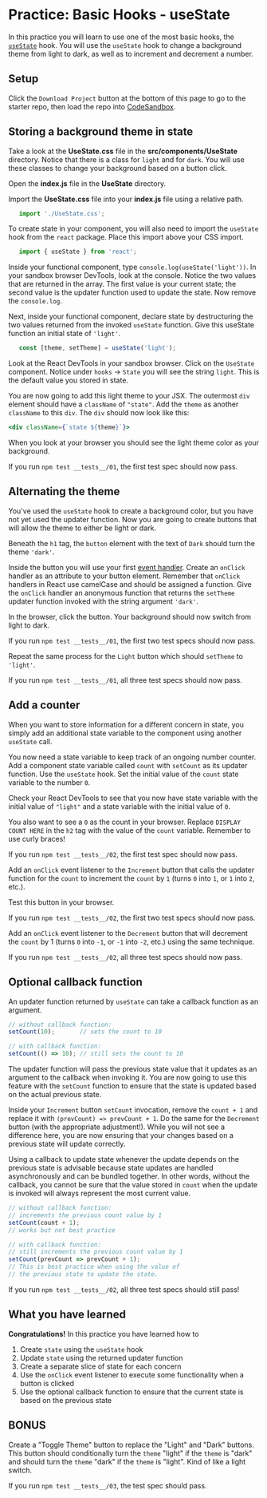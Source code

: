 # Practice: Basic Hooks - useState

In this practice you will learn to use one of the most basic hooks, the
[`useState`] hook. You will use the `useState` hook to change a background theme
from light to dark, as well as to increment and decrement a number.

## Setup

Click the `Download Project` button at the bottom of this page to go to the
starter repo, then load the repo into [CodeSandbox].

## Storing a background theme in state

Take a look at the __UseState.css__ file in the __src/components/UseState__
directory. Notice that there is a class for `light` and for `dark`. You will use
these classes to change your background based on a button click.

Open the __index.js__ file in the __UseState__ directory.

Import the __UseState.css__ file into your __index.js__ file using a relative
path.

```js
   import './UseState.css';
```

To create state in your component, you will also need to import the `useState`
hook from the `react` package. Place this import above your CSS import.

```js
   import { useState } from 'react';
```

Inside your functional component, type `console.log(useState('light'))`. In
your sandbox browser DevTools, look at the console. Notice the two values that
are returned in the array. The first value is your current state; the second
value is the updater function used to update the state. Now remove the
`console.log`.

Next, inside your functional component, declare state by destructuring the two
values returned from the invoked `useState` function. Give this useState
function an initial state of `'light'`.

```js
   const [theme, setTheme] = useState('light');
```

Look at the React DevTools in your sandbox browser. Click on the `UseState`
component. Notice under `hooks` -> `State` you will see the string `light`. This
is the default value you stored in state.

You are now going to add this light theme to your JSX. The outermost `div`
element should have a `className` of `"state"`. Add the `theme` as another
`className` to this `div`. The `div` should now look like this:

```jsx
<div className={`state ${theme}`}>
```

When you look at your browser you should see the light theme color as your
background.

If you run `npm test __tests__/01`, the first test spec should now pass.

## Alternating the theme

You've used the `useState` hook to create a background color, but you have not
yet used the updater function. Now you are going to create buttons that will
allow the theme to either be light or dark.

Beneath the `h1` tag, the `button` element with the text of `Dark` should turn
the theme `'dark'`.

Inside the button you will use your first [event handler]. Create an `onClick`
handler as an attribute to your button element. Remember that `onClick` handlers
in React use camelCase and should be assigned a function. Give the `onClick`
handler an anonymous function that returns the `setTheme` updater function
invoked with the string argument `'dark'`.

In the browser, click the button. Your background should now switch from light
to dark.

If you run `npm test __tests__/01`, the first two test specs should now pass.

Repeat the same process for the `Light` button which should `setTheme` to
`'light'`.

If you run `npm test __tests__/01`, all three test specs should now pass.

## Add a counter

When you want to store information for a different concern in state, you simply
add an additional state variable to the component using another `useState` call.

You now need a state variable to keep track of an ongoing number counter. Add
a component state variable called `count` with `setCount` as its updater
function. Use the `useState` hook. Set the initial value of the `count` state
variable to the number `0`.

Check your React DevTools to see that you now have state variable with the
initial value of `"light"` and a state variable with the initial value of `0`.

You also want to see a `0` as the count in your browser. Replace
`DISPLAY COUNT HERE` in the `h2` tag with the value of the `count` variable.
Remember to use curly braces!

If you run `npm test __tests__/02`, the first test spec should now pass.

Add an `onClick` event listener to the `Increment` button that calls the updater
function for the `count` to increment the `count` by `1` (turns `0` into `1`,
or `1` into `2`, etc.).

Test this button in your browser.

If you run `npm test __tests__/02`, the first two test specs should now
pass.

Add an `onClick` event listener to the `Decrement` button that will decrement
the `count` by 1 (turns `0` into `-1`, or `-1` into `-2`, etc.) using the same
technique.

If you run `npm test __tests__/02`, all three test specs should now pass.

## Optional callback function

An updater function returned by `useState` can take a callback function as an
argument.

```js
// without callback function:
setCount(10);       // sets the count to 10

// with callback function:
setCount(() => 10); // still sets the count to 10
```

The updater function will pass the previous state value that it updates as an
argument to the callback when invoking it. You are now going to use this feature
with the `setCount` function to ensure that the state is updated based on the
actual previous state.

Inside your `Increment` button `setCount` invocation, remove the `count + 1` and
replace it with `(prevCount) => prevCount + 1`. Do the same for the `Decrement`
button (with the appropriate adjustment!). While you will not see a difference
here, you are now ensuring that your changes based on a previous state will
update correctly.

Using a callback to update state whenever the update depends on the previous
state is advisable because state updates are handled asynchronously and can be
bundled together. In other words, without the callback, you cannot be sure that
the value stored in `count` when the update is invoked will always represent the
most current value.

```js
// without callback function:
// increments the previous count value by 1
setCount(count + 1);
// works but not best practice

// with callback function:
// still increments the previous count value by 1
setCount(prevCount => prevCount + 1);
// This is best practice when using the value of
// the previous state to update the state.
```

If you run `npm test __tests__/02`, all three test specs should still pass!

## What you have learned

__Congratulations!__ In this practice you have learned how to

1. Create `state` using the `useState` hook
2. Update `state` using the returned updater function
3. Create a separate slice of state for each concern
4. Use the `onClick` event listener to execute some functionality when a button
   is clicked
5. Use the optional callback function to ensure that the current state is based
   on the previous state

## BONUS

Create a "Toggle Theme" button to replace the "Light" and "Dark" buttons. This
button should conditionally turn the `theme` "light" if the `theme` is "dark"
and should turn the `theme` "dark" if the `theme` is "light". Kind of like a
light switch.

If you run `npm test __tests__/03`, the test spec should pass.

[`useState`]: https://beta.reactjs.org/reference/react/useState
[CodeSandbox]: https://www.codesandbox.io
[event handler]: https://beta.reactjs.org/learn/responding-to-events#adding-event-handlers